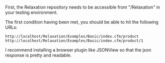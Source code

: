 First, the Relaxation repository needs to be accessible from "/Relaxation" in your testing environment.

The first condition having been met, you should be able to hit the following URLs:

	http://localhost/Relaxation/Examples/Basic/index.cfm/product
	http://localhost/Relaxation/Examples/Basic/index.cfm/product/1
	
I recommend installing a browser plugin like JSONView so that the json response is pretty and readable.